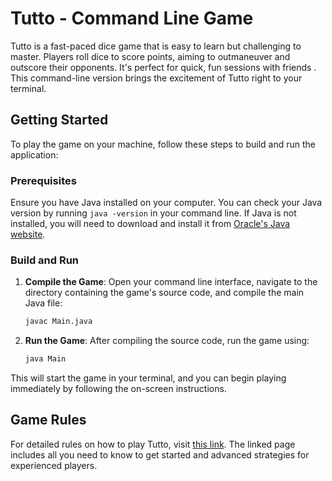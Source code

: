 # Tutto - Command Line Game

Tutto is a fast-paced dice game that is easy to learn but challenging to master. Players roll dice to score points, aiming to outmaneuver and outscore their opponents. It's perfect for quick, fun sessions with friends . This command-line version brings the excitement of Tutto right to your terminal.

## Getting Started

To play the game on your machine, follow these steps to build and run the application:

### Prerequisites

Ensure you have Java installed on your computer. You can check your Java version by running `java -version` in your command line. If Java is not installed, you will need to download and install it from [Oracle's Java website](https://www.oracle.com/java/technologies/javase-jdk11-downloads.html).

### Build and Run

1. **Compile the Game**: Open your command line interface, navigate to the directory containing the game's source code, and compile the main Java file:
    ```bash
    javac Main.java
    ```

2. **Run the Game**: After compiling the source code, run the game using:
    ```bash
    java Main
    ```

This will start the game in your terminal, and you can begin playing immediately by following the on-screen instructions.

## Game Rules

For detailed rules on how to play Tutto, visit [this link]([https://example.com/tutto-rules](https://abacusspiele.de/wp-content/uploads/2021/01/Tutto_Regel_GB.pdf)). The linked page includes all you need to know to get started and advanced strategies for experienced players.
